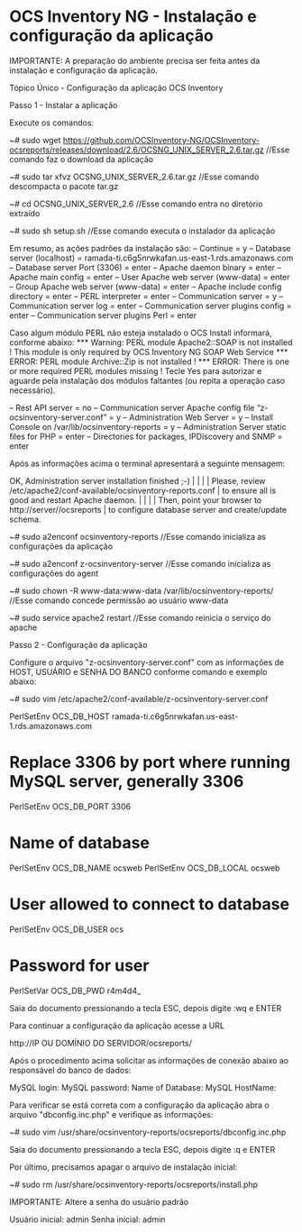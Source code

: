 # OCS Inventory NG - Instalação e configuração da aplicação

IMPORTANTE: A preparação do ambiente precisa ser feita antes da instalação e configuração da aplicação.

Tópico Único - Configuração da aplicação OCS Inventory

Passo 1 - Instalar a aplicação

Execute os comandos:

~# sudo wget https://github.com/OCSInventory-NG/OCSInventory-ocsreports/releases/download/2.6/OCSNG_UNIX_SERVER_2.6.tar.gz //Esse comando faz o download da aplicação

~# sudo tar xfvz OCSNG_UNIX_SERVER_2.6.tar.gz //Esse comando descompacta o pacote tar.gz

~# cd OCSNG_UNIX_SERVER_2.6 //Esse comando entra no diretório extraído

~# sudo sh setup.sh //Esse comando executa o instalador da aplicação

Em resumo, as ações padrões da instalação são:
– Continue = y
– Database server (localhost) = ramada-ti.c6g5nrwkafan.us-east-1.rds.amazonaws.com
– Database server Port (3306) = enter
– Apache daemon binary = enter
– Apache main config = enter
– User Apache web server (www-data) = enter
– Group Apache web server (www-data) = enter
– Apache include config directory = enter
– PERL interpreter = enter
– Communication server = y
– Communication server log = enter
– Communication server plugins config = enter
– Communication server plugins Perl = enter

Caso algum módulo PERL não esteja instalado o OCS Install informará, conforme abaixo:
*** Warning: PERL module Apache2::SOAP is not installed !
This module is only required by OCS Inventory NG SOAP Web Service
*** ERROR: PERL module Archive::Zip is not installed !
*** ERROR: There is one or more required PERL modules missing !
Tecle Yes para autorizar e aguarde pela instalação dos módulos faltantes (ou repita a operação caso necessário).

– Rest API server = no
– Communication server Apache config file “z-ocsinventory-server.conf” = y
– Administration Web Server = y
– Install Console on /var/lib/ocsinventory-reports = y
– Administration Server static files for PHP = enter
– Directories for packages, IPDiscovery and SNMP = enter

Após as informações acima o terminal apresentará a seguinte mensagem:

OK, Administration server installation finished ;-) |
| |
| Please, review /etc/apache2/conf-available/ocsinventory-reports.conf
| to ensure all is good and restart Apache daemon. |
| |
| Then, point your browser to http://server//ocsreports
| to configure database server and create/update schema.

 ~# sudo a2enconf ocsinventory-reports //Esse comando inicializa as configurações da aplicação

~# sudo a2enconf z-ocsinventory-server //Esse comando inicializa as configurações do agent

~# sudo chown -R www-data:www-data /var/lib/ocsinventory-reports/ //Esse comando concede permissão ao usuário www-data

~# sudo service apache2 restart //Esse comando reinicia o serviço do apache

Passo 2 - Configuração da aplicação

Configure o arquivo "z-ocsinventory-server.conf" com as informações de HOST, USUÁRIO e SENHA DO BANCO conforme comando e exemplo abaixo:

~# sudo vim /etc/apache2/conf-available/z-ocsinventory-server.conf

PerlSetEnv OCS_DB_HOST ramada-ti.c6g5nrwkafan.us-east-1.rds.amazonaws.com
# Replace 3306 by port where running MySQL server, generally 3306
PerlSetEnv OCS_DB_PORT 3306
# Name of database
PerlSetEnv OCS_DB_NAME ocsweb
PerlSetEnv OCS_DB_LOCAL ocsweb
# User allowed to connect to database
PerlSetEnv OCS_DB_USER ocs
# Password for user
PerlSetVar OCS_DB_PWD r4m4d4_

Saia do documento pressionando a tecla ESC, depois digite :wq e ENTER

Para continuar a configuração da aplicação acesse a URL

http://IP OU DOMÍNIO DO SERVIDOR/ocsreports/

Após o procedimento acima solicitar as informações de conexão abaixo ao responsável do banco de dados:

MySQL login:
MySQL password:
Name of Database:
MySQL HostName:

Para verificar se está correta com a configuração da aplicação abra o arquivo "dbconfig.inc.php" e verifique as informações:

~# sudo vim /usr/share/ocsinventory-reports/ocsreports/dbconfig.inc.php

Saia do documento pressionando a tecla ESC, depois digite :q e ENTER

Por último, precisamos apagar o arquivo de instalação inicial:

~# sudo rm /usr/share/ocsinventory-reports/ocsreports/install.php

IMPORTANTE: Altere a senha do usuário padrão

Usuário inicial: admin
Senha inicial: admin
